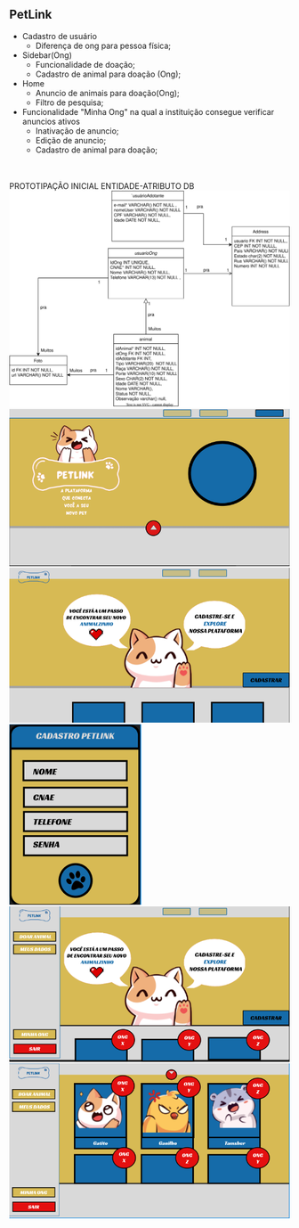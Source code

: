 ## PetLink
- Cadastro de usuário
  - Diferença de ong para pessoa física;
- Sidebar(Ong)
  - Funcionalidade de doação;
  - Cadastro de animal para doação (Ong);
- Home
  - Anuncio de animais para doação(Ong);
  - Filtro de pesquisa;
- Funcionalidade "Minha Ong" na qual a instituição consegue verificar anuncios ativos
  - Inativação de anuncio;
  - Edição de anuncio;
  - Cadastro de animal para doação;
<br>
<br>
PROTOTIPAÇÃO INICIAL ENTIDADE-ATRIBUTO DB
<br>
<img src="PetLink/images/modelagem.svg">

<img src="Petlink/images/imagem_2023-09-13_210524947.png">
<img src="Petlink/images/imagem_2023-09-13_210546636.png">
<img src="Petlink/images/imagem_2023-09-13_210559466.png">
<img src="Petlink/images/imagem_2023-09-13_210610180.png">
<img src="Petlink/images/imagem_2023-09-13_210722087.png">


